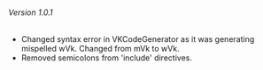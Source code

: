###### Version 1.0.1
- Changed syntax error in VKCodeGenerator as it was generating mispelled wVk. Changed from mVk to wVk.
- Removed semicolons from 'include' directives.
